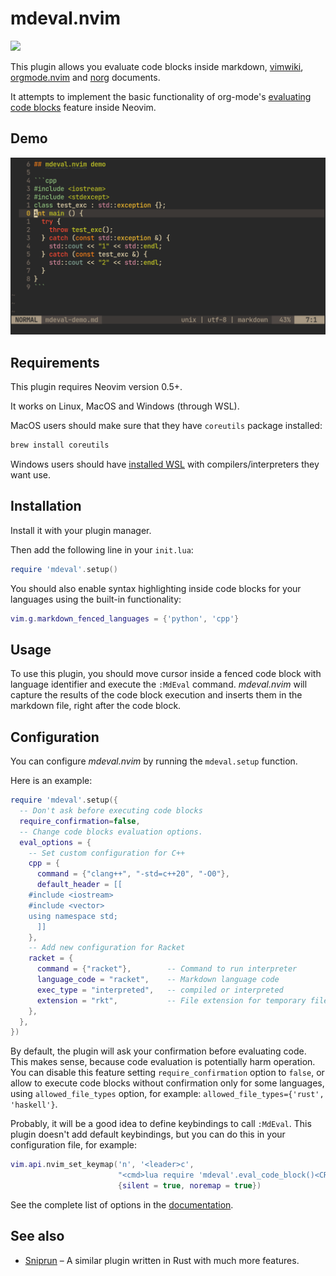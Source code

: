 # mdeval.nvim

![](https://github.com/jubnzv/mdeval.nvim/workflows/check/badge.svg)

This plugin allows you evaluate code blocks inside markdown, [vimwiki](https://github.com/vimwiki/vimwiki), [orgmode.nvim](https://github.com/kristijanhusak/orgmode.nvim) and [norg](https://github.com/vhyrro/neorg) documents.

It attempts to implement the basic functionality of org-mode's [evaluating code blocks](https://orgmode.org/manual/Evaluating-Code-Blocks.html#Evaluating-Code-Blocks) feature inside Neovim.

## Demo

![](./demo.gif)

## Requirements
This plugin requires Neovim version 0.5+.

It works on Linux, MacOS and Windows (through WSL).

MacOS users should make sure that they have `coreutils` package installed:

```bash
brew install coreutils
```

Windows users should have [installed WSL](https://docs.microsoft.com/en-us/windows/wsl/install-win10) with compilers/interpreters they want use.

## Installation

Install it with your plugin manager.

Then add the following line in your `init.lua`:

```lua
require 'mdeval'.setup()
```

You should also enable syntax highlighting inside code blocks for your languages using the built-in functionality:

```lua
vim.g.markdown_fenced_languages = {'python', 'cpp'}
```

## Usage

To use this plugin, you should move cursor inside a fenced code block with language identifier and execute the `:MdEval` command.
*mdeval.nvim* will capture the results of the code block execution and inserts them in the markdown file, right after the code block.

## Configuration

You can configure *mdeval.nvim* by running the `mdeval.setup` function.

Here is an example:

```lua
require 'mdeval'.setup({
  -- Don't ask before executing code blocks
  require_confirmation=false,
  -- Change code blocks evaluation options.
  eval_options = {
    -- Set custom configuration for C++
    cpp = {
      command = {"clang++", "-std=c++20", "-O0"},
      default_header = [[
    #include <iostream>
    #include <vector>
    using namespace std;
      ]]
    },
    -- Add new configuration for Racket
    racket = {
      command = {"racket"},        -- Command to run interpreter
      language_code = "racket",    -- Markdown language code
      exec_type = "interpreted",   -- compiled or interpreted
      extension = "rkt",           -- File extension for temporary files
    },
  },
})
```

By default, the plugin will ask your confirmation before evaluating code. This makes sense, because code evaluation is potentially harm operation.
You can disable this feature setting `require_confirmation` option to `false`, or allow to execute code blocks without confirmation only for some languages, using `allowed_file_types` option, for example: `allowed_file_types={'rust', 'haskell'}`.

Probably, it will be a good idea to define keybindings to call `:MdEval`. This plugin doesn't add default keybindings, but you can do this in your configuration file, for example:

```lua
vim.api.nvim_set_keymap('n', '<leader>c',
                        "<cmd>lua require 'mdeval'.eval_code_block()<CR>",
                        {silent = true, noremap = true})
```

See the complete list of options in the [documentation](./doc/mdeval.txt).

## See also

* [Sniprun](https://github.com/michaelb/sniprun) – A similar plugin written in Rust with much more features.
